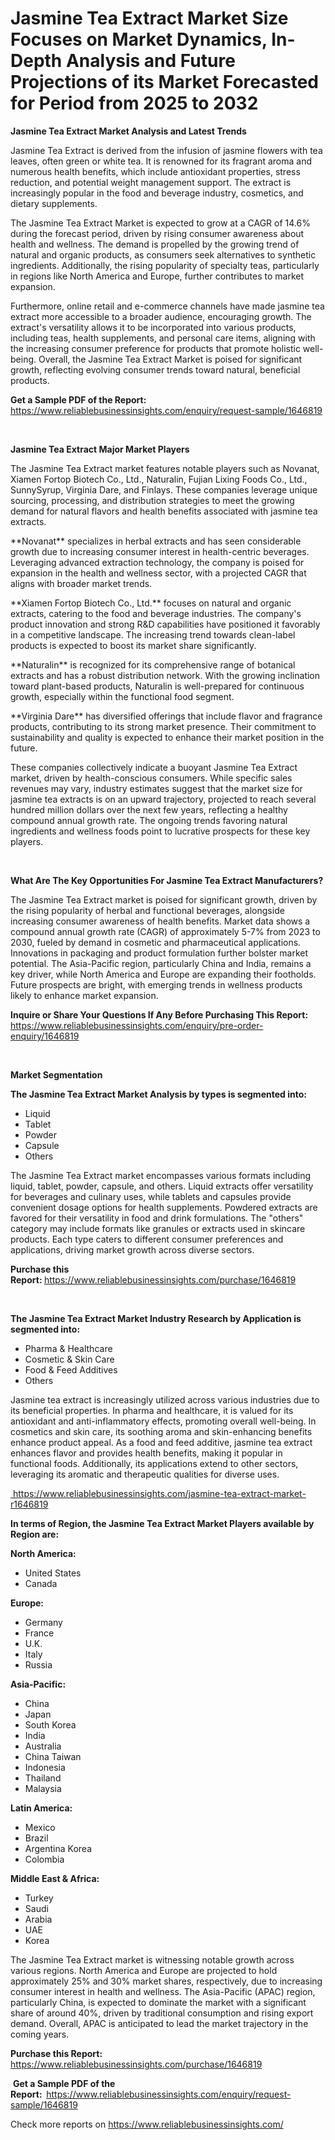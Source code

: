 <p><h1>Jasmine Tea Extract Market Size Focuses on Market Dynamics, In-Depth Analysis and Future Projections of its Market Forecasted for Period from 2025 to 2032</h1></p><p><strong>Jasmine Tea Extract Market Analysis and Latest Trends</strong></p>
<p><p>Jasmine Tea Extract is derived from the infusion of jasmine flowers with tea leaves, often green or white tea. It is renowned for its fragrant aroma and numerous health benefits, which include antioxidant properties, stress reduction, and potential weight management support. The extract is increasingly popular in the food and beverage industry, cosmetics, and dietary supplements.</p><p>The Jasmine Tea Extract Market is expected to grow at a CAGR of 14.6% during the forecast period, driven by rising consumer awareness about health and wellness. The demand is propelled by the growing trend of natural and organic products, as consumers seek alternatives to synthetic ingredients. Additionally, the rising popularity of specialty teas, particularly in regions like North America and Europe, further contributes to market expansion.</p><p>Furthermore, online retail and e-commerce channels have made jasmine tea extract more accessible to a broader audience, encouraging growth. The extract's versatility allows it to be incorporated into various products, including teas, health supplements, and personal care items, aligning with the increasing consumer preference for products that promote holistic well-being. Overall, the Jasmine Tea Extract Market is poised for significant growth, reflecting evolving consumer trends toward natural, beneficial products.</p></p>
<p><strong>Get a Sample PDF of the Report:&nbsp;</strong> <a href="https://www.reliablebusinessinsights.com/enquiry/request-sample/1646819?utm_campaign=1674&utm_medium=2&utm_source=Github&utm_content=ia&utm_term=31012025&utm_id=jasmine-tea-extract">https://www.reliablebusinessinsights.com/enquiry/request-sample/1646819</a></p>
<p>&nbsp;</p>
<p><strong>Jasmine Tea Extract Major Market Players</strong></p>
<p><p>The Jasmine Tea Extract market features notable players such as Novanat, Xiamen Fortop Biotech Co., Ltd., Naturalin, Fujian Lixing Foods Co., Ltd., SunnySyrup, Virginia Dare, and Finlays. These companies leverage unique sourcing, processing, and distribution strategies to meet the growing demand for natural flavors and health benefits associated with jasmine tea extracts.</p><p>**Novanat** specializes in herbal extracts and has seen considerable growth due to increasing consumer interest in health-centric beverages. Leveraging advanced extraction technology, the company is poised for expansion in the health and wellness sector, with a projected CAGR that aligns with broader market trends.</p><p>**Xiamen Fortop Biotech Co., Ltd.** focuses on natural and organic extracts, catering to the food and beverage industries. The company's product innovation and strong R&D capabilities have positioned it favorably in a competitive landscape. The increasing trend towards clean-label products is expected to boost its market share significantly.</p><p>**Naturalin** is recognized for its comprehensive range of botanical extracts and has a robust distribution network. With the growing inclination toward plant-based products, Naturalin is well-prepared for continuous growth, especially within the functional food segment.</p><p>**Virginia Dare** has diversified offerings that include flavor and fragrance products, contributing to its strong market presence. Their commitment to sustainability and quality is expected to enhance their market position in the future.</p><p>These companies collectively indicate a buoyant Jasmine Tea Extract market, driven by health-conscious consumers. While specific sales revenues may vary, industry estimates suggest that the market size for jasmine tea extracts is on an upward trajectory, projected to reach several hundred million dollars over the next few years, reflecting a healthy compound annual growth rate. The ongoing trends favoring natural ingredients and wellness foods point to lucrative prospects for these key players.</p></p>
<p>&nbsp;</p>
<p><strong>What Are The Key Opportunities For Jasmine Tea Extract Manufacturers?</strong></p>
<p><p>The Jasmine Tea Extract market is poised for significant growth, driven by the rising popularity of herbal and functional beverages, alongside increasing consumer awareness of health benefits. Market data shows a compound annual growth rate (CAGR) of approximately 5-7% from 2023 to 2030, fueled by demand in cosmetic and pharmaceutical applications. Innovations in packaging and product formulation further bolster market potential. The Asia-Pacific region, particularly China and India, remains a key driver, while North America and Europe are expanding their footholds. Future prospects are bright, with emerging trends in wellness products likely to enhance market expansion.</p></p>
<p><strong>Inquire or Share Your Questions If Any Before Purchasing This Report:</strong> <a href="https://www.reliablebusinessinsights.com/enquiry/pre-order-enquiry/1646819?utm_campaign=1674&utm_medium=2&utm_source=Github&utm_content=ia&utm_term=31012025&utm_id=jasmine-tea-extract">https://www.reliablebusinessinsights.com/enquiry/pre-order-enquiry/1646819</a></p>
<p>&nbsp;</p>
<p><strong>Market Segmentation</strong></p>
<p><strong>The Jasmine Tea Extract Market Analysis by types is segmented into:</strong></p>
<p><ul><li>Liquid</li><li>Tablet</li><li>Powder</li><li>Capsule</li><li>Others</li></ul></p>
<p><p>The Jasmine Tea Extract market encompasses various formats including liquid, tablet, powder, capsule, and others. Liquid extracts offer versatility for beverages and culinary uses, while tablets and capsules provide convenient dosage options for health supplements. Powdered extracts are favored for their versatility in food and drink formulations. The "others" category may include formats like granules or extracts used in skincare products. Each type caters to different consumer preferences and applications, driving market growth across diverse sectors.</p></p>
<p><strong>Purchase this Report:&nbsp;</strong><a href="https://www.reliablebusinessinsights.com/purchase/1646819?utm_campaign=1674&utm_medium=2&utm_source=Github&utm_content=ia&utm_term=31012025&utm_id=jasmine-tea-extract">https://www.reliablebusinessinsights.com/purchase/1646819</a></p>
<p>&nbsp;</p>
<p><strong>The Jasmine Tea Extract Market Industry Research by Application is segmented into:</strong></p>
<p><ul><li>Pharma & Healthcare</li><li>Cosmetic & Skin Care</li><li>Food & Feed Additives</li><li>Others</li></ul></p>
<p><p>Jasmine tea extract is increasingly utilized across various industries due to its beneficial properties. In pharma and healthcare, it is valued for its antioxidant and anti-inflammatory effects, promoting overall well-being. In cosmetics and skin care, its soothing aroma and skin-enhancing benefits enhance product appeal. As a food and feed additive, jasmine tea extract enhances flavor and provides health benefits, making it popular in functional foods. Additionally, its applications extend to other sectors, leveraging its aromatic and therapeutic qualities for diverse uses.</p></p>
<p><a href="https://www.reliablebusinessinsights.com/jasmine-tea-extract-market-r1646819?utm_campaign=1674&utm_medium=2&utm_source=Github&utm_content=ia&utm_term=31012025&utm_id=jasmine-tea-extract">&nbsp;https://www.reliablebusinessinsights.com/jasmine-tea-extract-market-r1646819</a></p>
<p><strong>In terms of Region, the Jasmine Tea Extract Market Players available by Region are:</strong></p>
<p>
    <p> <strong> North America: </strong>
        <ul>
            <li>United States</li>
            <li>Canada</li>
        </ul>
        </p> 
    <p> <strong> Europe: </strong>
        <ul>
            <li>Germany</li>
            <li>France</li>
            <li>U.K.</li>
            <li>Italy</li>
            <li>Russia</li>
        </ul>
        </p> 
    <p> <strong> Asia-Pacific: </strong>
        <ul>
            <li>China</li>
            <li>Japan</li>
            <li>South Korea</li>
            <li>India</li>
            <li>Australia</li>
            <li>China Taiwan</li>
            <li>Indonesia</li>
            <li>Thailand</li>
            <li>Malaysia</li>
        </ul>
        </p> 
    <p> <strong> Latin America: </strong>
        <ul>
            <li>Mexico</li>
            <li>Brazil</li>
            <li>Argentina Korea</li>
            <li>Colombia</li>
        </ul>
        </p> 
    <p> <strong> Middle East & Africa: </strong>
        <ul>
            <li>Turkey</li>
            <li>Saudi</li>
            <li>Arabia</li>
            <li>UAE</li>
            <li>Korea</li>
        </ul>
    </p>
    </p>
<p><p>The Jasmine Tea Extract market is witnessing notable growth across various regions. North America and Europe are projected to hold approximately 25% and 30% market shares, respectively, due to increasing consumer interest in health and wellness. The Asia-Pacific (APAC) region, particularly China, is expected to dominate the market with a significant share of around 40%, driven by traditional consumption and rising export demand. Overall, APAC is anticipated to lead the market trajectory in the coming years.</p></p>
<p><strong>Purchase this Report: </strong><a href="https://www.reliablebusinessinsights.com/purchase/1646819?utm_campaign=1674&utm_medium=2&utm_source=Github&utm_content=ia&utm_term=31012025&utm_id=jasmine-tea-extract">https://www.reliablebusinessinsights.com/purchase/1646819</a></p>
<p>&nbsp;<strong>Get a Sample PDF of the Report:&nbsp;&nbsp;</strong><a href="https://www.reliablebusinessinsights.com/enquiry/request-sample/1646819?utm_campaign=1674&utm_medium=2&utm_source=Github&utm_content=ia&utm_term=31012025&utm_id=jasmine-tea-extract">https://www.reliablebusinessinsights.com/enquiry/request-sample/1646819</a></p>
<p><strong></strong></p>
<p>Check more reports on <a href="https://www.reliablebusinessinsights.com/?utm_campaign=1674&utm_medium=2&utm_source=Github&utm_content=ia&utm_term=31012025&utm_id=jasmine-tea-extract">https://www.reliablebusinessinsights.com/</a></p>